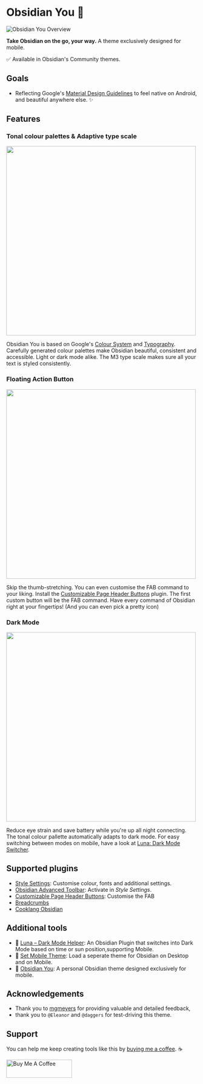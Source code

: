 # Obsidian You 🎨
![Obsidian You Overview](https://github.com/selfire1/obsidian-you-theme/blob/main/theme-picker.png?raw=true)

**Take Obsidian on the go, your way.** A theme exclusively designed for mobile.

✅ Available in Obsidian's Community themes.

## Goals
* Reflecting Google's [Material Design Guidelines](https://m3.material.io/) to feel native on Android, and beautiful anywhere else. ✨ 

## Features
### Tonal colour palettes & Adaptive type scale
<img src="https://github.com/selfire1/obsidian-you-theme/blob/main/images/colour-typo.png?raw=true" width="500" />

Obsidian You is based on Google's [Colour System](https://m3.material.io/styles/color/the-color-system/) and [Typography](https://m3.material.io/styles/typography/overview). Carefully generated colour palettes make Obsidian beautiful, consistent and accessible. Light or dark mode alike. The M3 type scale makes sure all your text is styled consistently.

### Floating Action Button
<img src="https://github.com/selfire1/obsidian-you-theme/blob/main/images/floating-action-button.png?raw=true" width="500" />

Skip the thumb-stretching. You can even customise the FAB command to your liking. Install the [Customizable Page Header Buttons](https://github.com/kometenstaub/customizable-page-header-buttons) plugin. The first custom button will be the FAB command. Have every command of Obsidian right at your fingertips! (And you can even pick a pretty icon)

### Dark Mode
<img src="https://github.com/selfire1/obsidian-you-theme/blob/main/images/dark-mode.png?raw=true" width="500" />

Reduce eye strain and save battery while you're up all night connecting. The tonal colour pallette automatically adapts to dark mode. For easy switching between modes on mobile, have a look at [Luna: Dark Mode Switcher](https://github.com/selfire1/obsidian-luna-dark-mode).

## Supported plugins
* [Style Settings](https://github.com/mgmeyers/obsidian-style-settings): Customise colour, fonts and additional settings.
* [Obsidian Advanced Toolbar](https://github.com/phibr0/obsidian-advanced-toolbar): Activate in *Style Settings*.
* [Customizable Page Header Buttons](https://github.com/kometenstaub/customizable-page-header-buttons): Customise the FAB
* [Breadcrumbs](https://github.com/SkepticMystic/breadcrumbs)
* [Cooklang Obsidian](https://github.com/deathau/cooklang-obsidian)

## Additional tools
* 🌝 [Luna – Dark Mode Helper](https://github.com/selfire1/obsidian-luna-dark-mode): An Obsidian Plugin that switches into Dark Mode based on time or sun position,supporting Mobile.
* 📱 [Set Mobile Theme](https://github.com/selfire1/obsidian-set-mobile-theme): Load a seperate theme for Obsidian on Desktop and on Mobile.
* 🎨 [Obsidian You](https://github.com/selfire1/obsidian-you-theme): A personal Obsidian theme designed exclusively for mobile.

## Acknowledgements
* Thank you to [mgmeyers](https://github.com/mgmeyers) for providing valuable and detailed feedback,
* thank you to `@Eleanor` and `@daggers` for test-driving this theme.

## Support
You can help me keep creating tools like this by [buying me a coffee](https://www.buymeacoffee.com/joschua). ☕️

<a href="https://www.buymeacoffee.com/joschua" target="_blank"><img src="https://cdn.buymeacoffee.com/buttons/v2/default-yellow.png" alt="Buy Me A Coffee" height= "48" width="173"></a>
